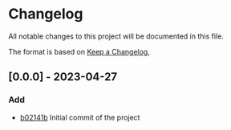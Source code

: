 # Changelog

All notable changes to this project will be documented in this file.

The format is based on [Keep a Changelog](https://keepachangelog.com/en/1.0.0/),


## [0.0.0] - 2023-04-27
### Add
- [b02141b](https://github.com/Briofy/rest-laravel/commit/b02141b3648b55f2f59921820fd82909dba142b8) Initial commit of the project

